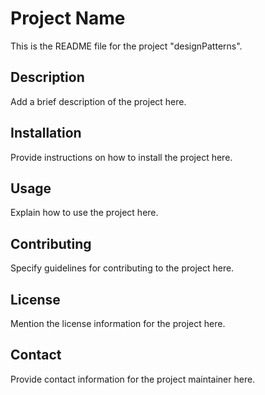 # Project Name

This is the README file for the project "designPatterns".

## Description

Add a brief description of the project here.

## Installation

Provide instructions on how to install the project here.

## Usage

Explain how to use the project here.

## Contributing

Specify guidelines for contributing to the project here.

## License

Mention the license information for the project here.

## Contact

Provide contact information for the project maintainer here.
